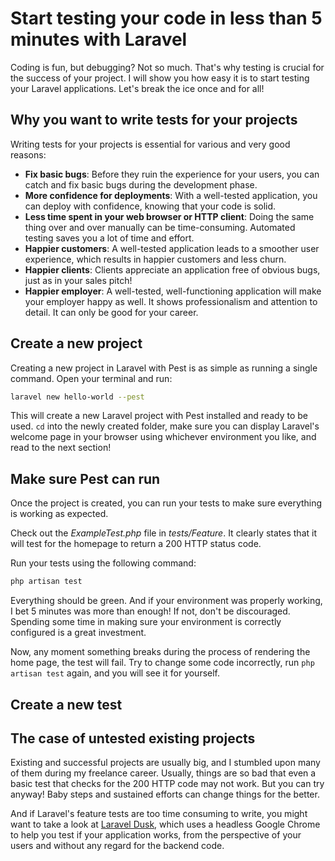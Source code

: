# Start testing your code in less than 5 minutes with Laravel

Coding is fun, but debugging? Not so much. That's why testing is crucial for the success of your project. I will show you how easy it is to start testing your Laravel applications. Let's break the ice once and for all!

## Why you want to write tests for your projects

Writing tests for your projects is essential for various and very good reasons:

- **Fix basic bugs**: Before they ruin the experience for your users, you can catch and fix basic bugs during the development phase.
- **More confidence for deployments**: With a well-tested application, you can deploy with confidence, knowing that your code is solid.
- **Less time spent in your web browser or HTTP client**: Doing the same thing over and over manually can be time-consuming. Automated testing saves you a lot of time and effort.
- **Happier customers**: A well-tested application leads to a smoother user experience, which results in happier customers and less churn.
- **Happier clients**: Clients appreciate an application free of obvious bugs, just as in your sales pitch!
- **Happier employer**: A well-tested, well-functioning application will make your employer happy as well. It shows professionalism and attention to detail. It can only be good for your career.

## Create a new project

Creating a new project in Laravel with Pest is as simple as running a single command. Open your terminal and run:

```bash
laravel new hello-world --pest
```

This will create a new Laravel project with Pest installed and ready to be used. `cd` into the newly created folder, make sure you can display Laravel's welcome page in your browser using whichever environment you like, and read to the next section!

## Make sure Pest can run

Once the project is created, you can run your tests to make sure everything is working as expected.

Check out the _ExampleTest.php_ file in _tests/Feature_. It clearly states that it will test for the homepage to return a 200 HTTP status code.

Run your tests using the following command:

```bash
php artisan test
```

Everything should be green. And if your environment was properly working, I bet 5 minutes was more than enough! If not, don't be discouraged. Spending some time in making sure your environment is correctly configured is a great investment.

Now, any moment something breaks during the process of rendering the home page, the test will fail. Try to change some code incorrectly, run `php artisan test` again, and you will see it for yourself.

## Create a new test

## The case of untested existing projects

Existing and successful projects are usually big, and I stumbled upon many of them during my freelance career. Usually, things are so bad that even a basic test that checks for the 200 HTTP code may not work. But you can try anyway! Baby steps and sustained efforts can change things for the better.

And if Laravel's feature tests are too time consuming to write, you might want to take a look at [Laravel Dusk](https://laravel.com/docs/dusk), which uses a headless Google Chrome to help you test if your application works, from the perspective of your users and without any regard for the backend code.
